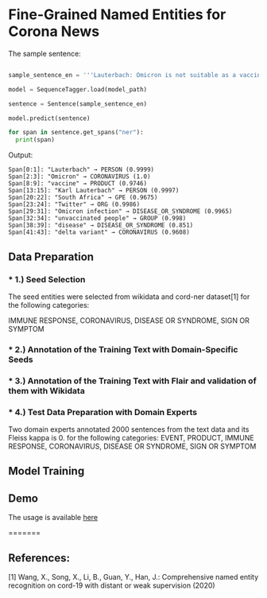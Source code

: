 # Fine-Grained Named Entities for Corona News





The sample sentence:
````python

sample_sentence_en = '''Lauterbach: Omicron is not suitable as a vaccine substitute Federal Health Minister Karl Lauterbach refers to a study from South Africa on Twitter, according to which an Omicron infection in unvaccinated people hardly protects against a disease with the delta variant .'''

model = SequenceTagger.load(model_path)

sentence = Sentence(sample_sentence_en)

model.predict(sentence)

for span in sentence.get_spans("ner"):
  print(span)
````
Output:
````
Span[0:1]: "Lauterbach" → PERSON (0.9999)
Span[2:3]: "Omicron" → CORONAVIRUS (1.0)
Span[8:9]: "vaccine" → PRODUCT (0.9746)
Span[13:15]: "Karl Lauterbach" → PERSON (0.9997)
Span[20:22]: "South Africa" → GPE (0.9675)
Span[23:24]: "Twitter" → ORG (0.9986)
Span[29:31]: "Omicron infection" → DISEASE_OR_SYNDROME (0.9965)
Span[32:34]: "unvaccinated people" → GROUP (0.998)
Span[38:39]: "disease" → DISEASE_OR_SYNDROME (0.851)
Span[41:43]: "delta variant" → CORONAVIRUS (0.9608)
````



## Data Preparation

### * 1.) Seed Selection
The seed entities were selected from wikidata and cord-ner dataset[1] for the following categories:

IMMUNE RESPONSE, CORONAVIRUS, DISEASE OR SYNDROME, SIGN OR SYMPTOM

### * 2.) Annotation of the Training Text with Domain-Specific Seeds

### * 3.) Annotation of the Training Text with Flair and validation of them with Wikidata

### * 4.) Test Data Preparation with Domain Experts
Two domain experts annotated 2000 sentences from the text data and its Fleiss kappa is 0. for the following categories: EVENT, PRODUCT, IMMUNE RESPONSE, CORONAVIRUS, DISEASE OR SYNDROME, SIGN OR SYMPTOM

## Model Training

## Demo

The usage is available [here](https://github.com/sefeoglu/coronanews-ner/blob/master/src/viz/A_NER_Model_for_Corona__News.ipynb)

=======
## References:
[1] Wang, X., Song, X., Li, B., Guan, Y., Han, J.: Comprehensive named entity recognition on cord-19 with distant or weak supervision (2020)

